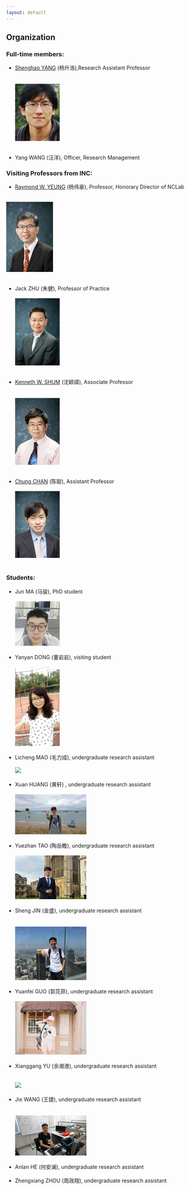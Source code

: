 ```yaml
---
layout: default
---
```


## Organization

### Full-time members:![]()![]()

- [Shenghao YANG](https://shhyang.github.io/) (杨升浩),Research Assistant Professor<br/><br/>  
<img src="http://github.com/shhyang/nclab/raw/master/people/photos/image2.png" width="25%" /><br/><br/>

- Yang WANG (汪洋), Officer, Research Management

### Visiting Professors from INC:

- [Raymond W. YEUNG](https://www.ie.cuhk.edu.hk/people/raymond.shtml) (杨伟豪), Professor, Honorary Director of NCLab<br/><br/>
<img src="http://github.com/shhyang/nclab/raw/master/people/photos/WechatIMG30.jpeg" width="25%" />
<br/><br/>

- Jack ZHU (朱健), Professor of Practice<br/><br/>
<img src="http://github.com/shhyang/nclab/raw/master/people/photos/image4.jpeg" width="25%" /><br/><br/>

- [Kenneth W. SHUM](http://www.ie.cuhk.edu.hk/people/wkshum.shtml) (沈颖祺), Associate Professor<br/><br/>  
<img src="http://github.com/shhyang/nclab/raw/master/people/photos/WechatIMG29.jpeg" width="25%" /><br/><br/>

- [Chung CHAN](http://home.ie.cuhk.edu.hk/~cchan/) (陈聪), Assistant Professor<br/><br/>
<img src="http://github.com/shhyang/nclab/raw/master/people/photos/WechatIMG28.jpeg" width="25%" /><br/><br/>

### Students:

- Jun MA (马骏), PhD student<br/><br/> 
<img src="http://github.com/shhyang/nclab/raw/master/people/photos/WechatIMG16.jpeg" width="25%" /><br/><br/>
- Yanyan DONG (董岩岩), visiting student<br/><br/>
<img src="http://github.com/shhyang/nclab/raw/master/people/photos/WechatIMG18.jpeg" width="25%" /><br/><br/>
- Licheng MAO (毛力成), undergraduate research assistant<br/><br/>
<img src="http://github.com/shhyang/nclab/raw/master/people/photos/DSC_7397.JPG" width="40%" /><br/><br/>
- Xuan HUANG (黄轩) , undergraduate research assistant<br/><br/> 
<img src="http://github.com/shhyang/nclab/raw/master/people/photos/DSC_0333.JPG" width="40%" /><br/><br/>
- Yuezhan TAO (陶岳瞻), undergraduate research assistant<br/><br/>
<img src="http://github.com/shhyang/nclab/raw/master/people/photos/WechatIMG14.jpeg" width="40%" /><br/><br/>
- Sheng JIN (金盛), undergraduate research assistant<br/><br/>  
<img src="http://github.com/shhyang/nclab/raw/master/people/photos/WechatIMG13.jpeg" width="40%" /><br/><br/>
- Yuanfei GUO (郭芫菲), undergraduate research assistant<br/><br/> 
<img src="http://github.com/shhyang/nclab/raw/master/people/photos/WechatIMG110.jpeg" width="40%" /><br/><br/>
- Xianggang YU (余湘港), undergraduate research assistant<br/><br/>  
<img src="http://github.com/shhyang/nclab/raw/master/people/photos/DSC_7389.JPG" width="40%" /><br/><br/>
- Jie WANG (王捷), undergraduate research assistant<br/><br/>  
<img src="http://github.com/shhyang/nclab/raw/master/people/photos/WechatIMG19.jpeg" width="40%" /><br/><br/>
- Anlan HE (何安澜), undergraduate research assistant<br/><br/>
- Zhengxiang ZHOU (周政翔), undergraduate research assistant<br/><br/>  
